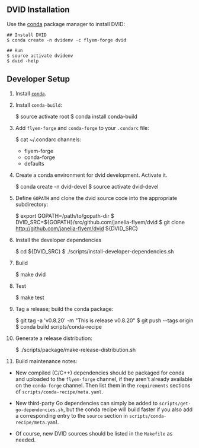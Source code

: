 DVID Installation
------------

Use the [conda][miniconda] package manager to install DVID:

```
## Install DVID
$ conda create -n dvidenv -c flyem-forge dvid

## Run
$ source activate dvidenv
$ dvid -help
```

[miniconda]: https://conda.io/miniconda.html


Developer Setup
---------------

1. Install [`conda`][miniconda].

2. Install `conda-build`:

     $ source activate root
     $ conda install conda-build

3. Add `flyem-forge` and `conda-forge` to your `.condarc` file:

     $ cat ~/.condarc
     channels:
     - flyem-forge
     - conda-forge
     - defaults

4. Create a conda environment for dvid development.  Activate it.

    $ conda create -n dvid-devel
    $ source activate dvid-devel

5. Define `GOPATH` and clone the dvid source code into the appropriate subdirectory:

    $ export GOPATH=/path/to/gopath-dir
    $ DVID_SRC=${GOPATH}/src/github.com/janelia-flyem/dvid
    $ git clone http://github.com/janelia-flyem/dvid ${DVID_SRC}

6. Install the developer dependencies

    $ cd ${DVID_SRC}
    $ ./scripts/install-developer-dependencies.sh

7. Build

    $ make dvid

8. Test

    $ make test

9. Tag a release; build the conda package:

    $ git tag -a 'v0.8.20' -m "This is release v0.8.20"
    $ git push --tags origin
    $ conda build scripts/conda-recipe

10. Generate a release distribution:

    $ ./scripts/package/make-release-distribution.sh

11. Build maintenance notes:

   - New compiled (C/C++) dependencies should be packaged for conda and uploaded
     to the `flyem-forge` channel, if they aren't already available on the 
     `conda-forge` channel. Then list them in the `requirements` sections of
     `scripts/conda-recipe/meta.yaml`.

   - New third-party Go dependencies can simply be added to `scripts/get-go-dependencies.sh`,
     but the conda recipe will build faster if you also add a corresponding entry
     to the `source` section in `scripts/conda-recipe/meta.yaml`.
     
   - Of course, new DVID sources should be listed in the `Makefile` as needed.
